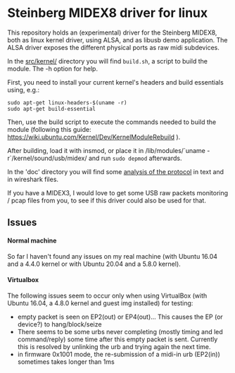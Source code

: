 # Steinberg MIDEX8 driver for linux

This repository holds an (experimental) driver for the Steinberg MIDEX8, both as linux kernel driver, using ALSA, and as libusb demo application. The ALSA driver exposes the different physical ports as raw midi subdevices.

In the [src/kernel/](src/kernel/) directory you will find `build.sh`, a script to build the module. The -h option for help.

First, you need to install your current kernel's headers and build essentials using, e.g.:
```
sudo apt-get linux-headers-$(uname -r)
sudo apt-get build-essential
```
Then, use the build script to execute the commands needed to build the module (following this guide: https://wiki.ubuntu.com/Kernel/Dev/KernelModuleRebuild ).

After building, load it with insmod, or place it in /lib/modules/\`uname -r\`/kernel/sound/usb/midex/ and run `sudo depmod` afterwards.


In the 'doc' directory you will find some [analysis of the protocol](doc/analysis.md) in text and in wireshark files.

If you have a MIDEX3, I would love to get some USB raw packets monitoring / pcap files from you, to see if this driver could also be used for that.

## Issues

#### Normal machine

So far I haven't found any issues on my real machine (with Ubuntu 16.04 and a 4.4.0 kernel or with Ubuntu 20.04 and a 5.8.0 kernel).

#### Virtualbox

The following issues seem to occur only when using VirtualBox (with Ubuntu 16.04, a 4.8.0 kernel and guest img installed) for testing:
* empty packet is seen on EP2(out) or EP4(out)... This causes the EP (or device?) to hang/block/seize
* There seems to be some urbs never completing (mostly timing and led command/reply) some time after this empty packet is sent. Currently this is resolved by unlinking the urb and trying again the next time.
* in firmware 0x1001 mode, the re-submission of a midi-in urb (EP2(in)) sometimes takes longer than 1ms

